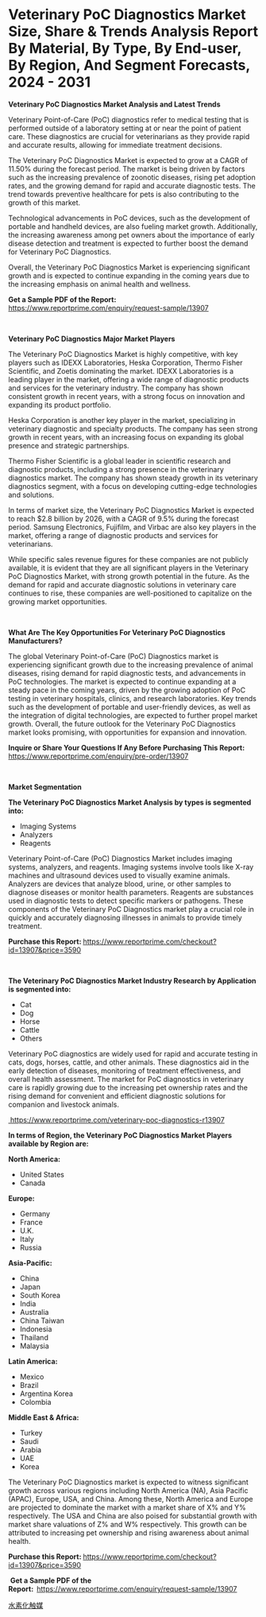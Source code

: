 <p><h1>Veterinary PoC Diagnostics Market Size, Share & Trends Analysis Report By Material, By Type, By End-user, By Region, And Segment Forecasts, 2024 - 2031</h1></p><p><strong>Veterinary PoC Diagnostics Market Analysis and Latest Trends</strong></p>
<p><p>Veterinary Point-of-Care (PoC) diagnostics refer to medical testing that is performed outside of a laboratory setting at or near the point of patient care. These diagnostics are crucial for veterinarians as they provide rapid and accurate results, allowing for immediate treatment decisions.</p><p>The Veterinary PoC Diagnostics Market is expected to grow at a CAGR of 11.50% during the forecast period. The market is being driven by factors such as the increasing prevalence of zoonotic diseases, rising pet adoption rates, and the growing demand for rapid and accurate diagnostic tests. The trend towards preventive healthcare for pets is also contributing to the growth of this market.</p><p>Technological advancements in PoC devices, such as the development of portable and handheld devices, are also fueling market growth. Additionally, the increasing awareness among pet owners about the importance of early disease detection and treatment is expected to further boost the demand for Veterinary PoC Diagnostics.</p><p>Overall, the Veterinary PoC Diagnostics Market is experiencing significant growth and is expected to continue expanding in the coming years due to the increasing emphasis on animal health and wellness.</p></p>
<p><strong>Get a Sample PDF of the Report:&nbsp;</strong> <a href="https://www.reportprime.com/enquiry/request-sample/13907">https://www.reportprime.com/enquiry/request-sample/13907</a></p>
<p>&nbsp;</p>
<p><strong>Veterinary PoC Diagnostics Major Market Players</strong></p>
<p><p>The Veterinary PoC Diagnostics Market is highly competitive, with key players such as IDEXX Laboratories, Heska Corporation, Thermo Fisher Scientific, and Zoetis dominating the market. IDEXX Laboratories is a leading player in the market, offering a wide range of diagnostic products and services for the veterinary industry. The company has shown consistent growth in recent years, with a strong focus on innovation and expanding its product portfolio.</p><p>Heska Corporation is another key player in the market, specializing in veterinary diagnostic and specialty products. The company has seen strong growth in recent years, with an increasing focus on expanding its global presence and strategic partnerships.</p><p>Thermo Fisher Scientific is a global leader in scientific research and diagnostic products, including a strong presence in the veterinary diagnostics market. The company has shown steady growth in its veterinary diagnostics segment, with a focus on developing cutting-edge technologies and solutions.</p><p>In terms of market size, the Veterinary PoC Diagnostics Market is expected to reach $2.8 billion by 2026, with a CAGR of 9.5% during the forecast period. Samsung Electronics, Fujifilm, and Virbac are also key players in the market, offering a range of diagnostic products and services for veterinarians.</p><p>While specific sales revenue figures for these companies are not publicly available, it is evident that they are all significant players in the Veterinary PoC Diagnostics Market, with strong growth potential in the future. As the demand for rapid and accurate diagnostic solutions in veterinary care continues to rise, these companies are well-positioned to capitalize on the growing market opportunities.</p></p>
<p>&nbsp;</p>
<p><strong>What Are The Key Opportunities For Veterinary PoC Diagnostics Manufacturers?</strong></p>
<p><p>The global Veterinary Point-of-Care (PoC) Diagnostics market is experiencing significant growth due to the increasing prevalence of animal diseases, rising demand for rapid diagnostic tests, and advancements in PoC technologies. The market is expected to continue expanding at a steady pace in the coming years, driven by the growing adoption of PoC testing in veterinary hospitals, clinics, and research laboratories. Key trends such as the development of portable and user-friendly devices, as well as the integration of digital technologies, are expected to further propel market growth. Overall, the future outlook for the Veterinary PoC Diagnostics market looks promising, with opportunities for expansion and innovation.</p></p>
<p><strong>Inquire or Share Your Questions If Any Before Purchasing This Report:</strong> <a href="https://www.reportprime.com/enquiry/pre-order/13907">https://www.reportprime.com/enquiry/pre-order/13907</a></p>
<p>&nbsp;</p>
<p><strong>Market Segmentation</strong></p>
<p><strong>The Veterinary PoC Diagnostics Market Analysis by types is segmented into:</strong></p>
<p><ul><li>Imaging Systems</li><li>Analyzers</li><li>Reagents</li></ul></p>
<p><p>Veterinary Point-of-Care (PoC) Diagnostics Market includes imaging systems, analyzers, and reagents. Imaging systems involve tools like X-ray machines and ultrasound devices used to visually examine animals. Analyzers are devices that analyze blood, urine, or other samples to diagnose diseases or monitor health parameters. Reagents are substances used in diagnostic tests to detect specific markers or pathogens. These components of the Veterinary PoC Diagnostics market play a crucial role in quickly and accurately diagnosing illnesses in animals to provide timely treatment.</p></p>
<p><strong>Purchase this Report:&nbsp;</strong><a href="https://www.reportprime.com/checkout?id=13907&price=3590">https://www.reportprime.com/checkout?id=13907&price=3590</a></p>
<p>&nbsp;</p>
<p><strong>The Veterinary PoC Diagnostics Market Industry Research by Application is segmented into:</strong></p>
<p><ul><li>Cat</li><li>Dog</li><li>Horse</li><li>Cattle</li><li>Others</li></ul></p>
<p><p>Veterinary PoC diagnostics are widely used for rapid and accurate testing in cats, dogs, horses, cattle, and other animals. These diagnostics aid in the early detection of diseases, monitoring of treatment effectiveness, and overall health assessment. The market for PoC diagnostics in veterinary care is rapidly growing due to the increasing pet ownership rates and the rising demand for convenient and efficient diagnostic solutions for companion and livestock animals.</p></p>
<p><a href="https://www.reportprime.com/veterinary-poc-diagnostics-r13907">&nbsp;https://www.reportprime.com/veterinary-poc-diagnostics-r13907</a></p>
<p><strong>In terms of Region, the Veterinary PoC Diagnostics Market Players available by Region are:</strong></p>
<p>
    <p> <strong> North America: </strong>
        <ul>
            <li>United States</li>
            <li>Canada</li>
        </ul>
        </p> 
    <p> <strong> Europe: </strong>
        <ul>
            <li>Germany</li>
            <li>France</li>
            <li>U.K.</li>
            <li>Italy</li>
            <li>Russia</li>
        </ul>
        </p> 
    <p> <strong> Asia-Pacific: </strong>
        <ul>
            <li>China</li>
            <li>Japan</li>
            <li>South Korea</li>
            <li>India</li>
            <li>Australia</li>
            <li>China Taiwan</li>
            <li>Indonesia</li>
            <li>Thailand</li>
            <li>Malaysia</li>
        </ul>
        </p> 
    <p> <strong> Latin America: </strong>
        <ul>
            <li>Mexico</li>
            <li>Brazil</li>
            <li>Argentina Korea</li>
            <li>Colombia</li>
        </ul>
        </p> 
    <p> <strong> Middle East & Africa: </strong>
        <ul>
            <li>Turkey</li>
            <li>Saudi</li>
            <li>Arabia</li>
            <li>UAE</li>
            <li>Korea</li>
        </ul>
    </p>
    </p>
<p><p>The Veterinary PoC Diagnostics market is expected to witness significant growth across various regions including North America (NA), Asia Pacific (APAC), Europe, USA, and China. Among these, North America and Europe are projected to dominate the market with a market share of X% and Y% respectively. The USA and China are also poised for substantial growth with market share valuations of Z% and W% respectively. This growth can be attributed to increasing pet ownership and rising awareness about animal health.</p></p>
<p><strong>Purchase this Report: </strong><a href="https://www.reportprime.com/checkout?id=13907&price=3590">https://www.reportprime.com/checkout?id=13907&price=3590</a></p>
<p>&nbsp;<strong>Get a Sample PDF of the Report:&nbsp;&nbsp;</strong><a href="https://www.reportprime.com/enquiry/request-sample/13907">https://www.reportprime.com/enquiry/request-sample/13907</a></p>
<p><strong></strong></p>
<p><p><a href="https://github.com/sghwr779811674/Market-Research-Report-List-4/blob/main/842557186770.md">水素化触媒</a></p></p>
